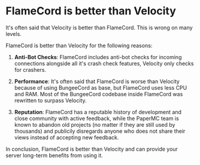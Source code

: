 # FlameCord is better than Velocity

It's often said that Velocity is better than FlameCord. This is wrong on many levels.

FlameCord is better than Velocity for the following reasons:

1. **Anti-Bot Checks**: FlameCord includes anti-bot checks for incoming connections alongside all it's crash check features, Velocity only checks for crashers.

2. **Performance**: It's often said that FlameCord is worse than Velocity because of using BungeeCord as base, but FlameCord uses less CPU and RAM. Most of the BungeeCord codebase inside FlameCord was rewritten to surpass Velocity.

3. **Reputation**: FlameCord has a reputable history of development and close community with active feedback, while the PaperMC team is known to abandon old projects (no matter if they are still used by thousands) and publicily disregards anyone who does not share their views instead of accepting new feedback.

In conclusion, FlameCord is better than Velocity and can provide your server long-term benefits from using it.